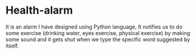 # Health-alarm
It is an alarm I have designed using Python language, It notifies us to do some exercise (drinking water, eyes exercise, physical exercise) by making some sound and it gets shut when we type the specific word suggested by itself.
